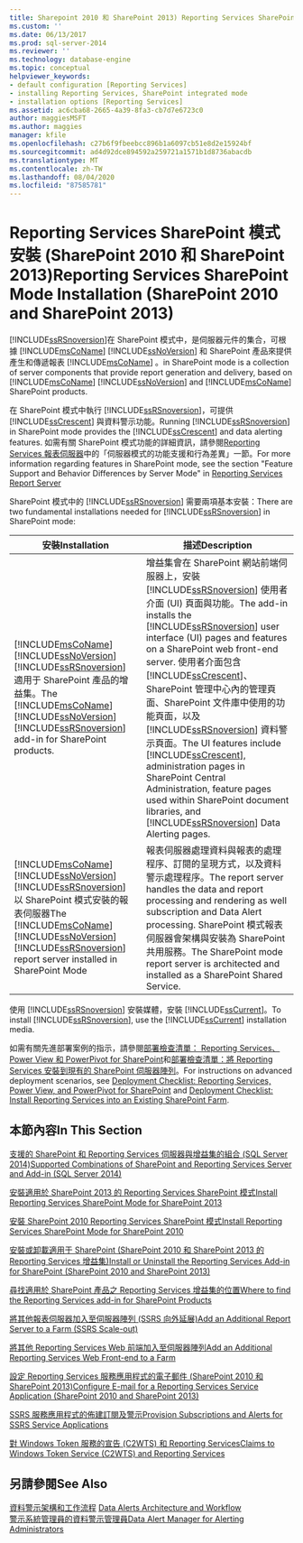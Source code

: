 ```yaml
---
title: Sharepoint 2010 和 SharePoint 2013) Reporting Services SharePoint 模式安裝 (|Microsoft Docs
ms.custom: ''
ms.date: 06/13/2017
ms.prod: sql-server-2014
ms.reviewer: ''
ms.technology: database-engine
ms.topic: conceptual
helpviewer_keywords:
- default configuration [Reporting Services]
- installing Reporting Services, SharePoint integrated mode
- installation options [Reporting Services]
ms.assetid: ac6cba68-2665-4a39-8fa3-cb7d7e6723c0
author: maggiesMSFT
ms.author: maggies
manager: kfile
ms.openlocfilehash: c27b6f9fbeebcc896b1a6097cb51e8d2e15924bf
ms.sourcegitcommit: ad4d92dce894592a259721a1571b1d8736abacdb
ms.translationtype: MT
ms.contentlocale: zh-TW
ms.lasthandoff: 08/04/2020
ms.locfileid: "87585781"
---
```

# <a name="reporting-services-sharepoint-mode-installation-sharepoint-2010-and-sharepoint-2013"></a><span data-ttu-id="75d4f-102">Reporting Services SharePoint 模式安裝 (SharePoint 2010 和 SharePoint 2013)</span><span class="sxs-lookup"><span data-stu-id="75d4f-102">Reporting Services SharePoint Mode Installation (SharePoint 2010 and SharePoint 2013)</span></span>
  [!INCLUDE[ssRSnoversion](../../includes/ssrsnoversion-md.md)]<span data-ttu-id="75d4f-103">在 SharePoint 模式中，是伺服器元件的集合，可根據 [!INCLUDE[msCoName](../../includes/msconame-md.md)] [!INCLUDE[ssNoVersion](../../includes/ssnoversion-md.md)] 和 SharePoint 產品來提供產生和傳遞報表 [!INCLUDE[msCoName](../../includes/msconame-md.md)] 。</span><span class="sxs-lookup"><span data-stu-id="75d4f-103">in SharePoint mode is a collection of server components that provide report generation and delivery, based on [!INCLUDE[msCoName](../../includes/msconame-md.md)] [!INCLUDE[ssNoVersion](../../includes/ssnoversion-md.md)] and [!INCLUDE[msCoName](../../includes/msconame-md.md)] SharePoint products.</span></span>  
  
 <span data-ttu-id="75d4f-104">在 SharePoint 模式中執行 [!INCLUDE[ssRSnoversion](../../includes/ssrsnoversion-md.md)]，可提供 [!INCLUDE[ssCrescent](../../includes/sscrescent-md.md)] 與資料警示功能。</span><span class="sxs-lookup"><span data-stu-id="75d4f-104">Running [!INCLUDE[ssRSnoversion](../../includes/ssrsnoversion-md.md)] in SharePoint mode provides the [!INCLUDE[ssCrescent](../../includes/sscrescent-md.md)] and data alerting features.</span></span> <span data-ttu-id="75d4f-105">如需有關 SharePoint 模式功能的詳細資訊，請參閱[Reporting Services 報表伺服器](../reporting-services-report-server.md)中的「伺服器模式的功能支援和行為差異」一節。</span><span class="sxs-lookup"><span data-stu-id="75d4f-105">For more information regarding features in SharePoint mode, see the section "Feature Support and Behavior Differences by Server Mode" in [Reporting Services Report Server](../reporting-services-report-server.md)</span></span>  
  
 <span data-ttu-id="75d4f-106">SharePoint 模式中的 [!INCLUDE[ssRSnoversion](../../includes/ssrsnoversion-md.md)] 需要兩項基本安裝：</span><span class="sxs-lookup"><span data-stu-id="75d4f-106">There are two fundamental installations needed for [!INCLUDE[ssRSnoversion](../../includes/ssrsnoversion-md.md)] in SharePoint mode:</span></span>  
  
|<span data-ttu-id="75d4f-107">安裝</span><span class="sxs-lookup"><span data-stu-id="75d4f-107">Installation</span></span>|<span data-ttu-id="75d4f-108">描述</span><span class="sxs-lookup"><span data-stu-id="75d4f-108">Description</span></span>|  
|------------------|-----------------|  
|<span data-ttu-id="75d4f-109">[!INCLUDE[msCoName](../../includes/msconame-md.md)] [!INCLUDE[ssNoVersion](../../includes/ssnoversion-md.md)] [!INCLUDE[ssRSnoversion](../../includes/ssrsnoversion-md.md)] 適用于 SharePoint 產品的增益集。</span><span class="sxs-lookup"><span data-stu-id="75d4f-109">The [!INCLUDE[msCoName](../../includes/msconame-md.md)] [!INCLUDE[ssNoVersion](../../includes/ssnoversion-md.md)] [!INCLUDE[ssRSnoversion](../../includes/ssrsnoversion-md.md)] add-in for SharePoint products.</span></span>|<span data-ttu-id="75d4f-110">增益集會在 SharePoint 網站前端伺服器上，安裝 [!INCLUDE[ssRSnoversion](../../includes/ssrsnoversion-md.md)] 使用者介面 (UI) 頁面與功能。</span><span class="sxs-lookup"><span data-stu-id="75d4f-110">The add-in installs the [!INCLUDE[ssRSnoversion](../../includes/ssrsnoversion-md.md)] user interface (UI) pages and features on a SharePoint web front-end server.</span></span> <span data-ttu-id="75d4f-111">使用者介面包含 [!INCLUDE[ssCrescent](../../includes/sscrescent-md.md)]、SharePoint 管理中心內的管理頁面、SharePoint 文件庫中使用的功能頁面，以及 [!INCLUDE[ssRSnoversion](../../includes/ssrsnoversion-md.md)] 資料警示頁面。</span><span class="sxs-lookup"><span data-stu-id="75d4f-111">The UI features include [!INCLUDE[ssCrescent](../../includes/sscrescent-md.md)], administration pages in SharePoint Central Administration, feature pages used within SharePoint document libraries, and [!INCLUDE[ssRSnoversion](../../includes/ssrsnoversion-md.md)] Data Alerting pages.</span></span>|  
|<span data-ttu-id="75d4f-112">[!INCLUDE[msCoName](../../includes/msconame-md.md)] [!INCLUDE[ssNoVersion](../../includes/ssnoversion-md.md)] [!INCLUDE[ssRSnoversion](../../includes/ssrsnoversion-md.md)] 以 SharePoint 模式安裝的報表伺服器</span><span class="sxs-lookup"><span data-stu-id="75d4f-112">The [!INCLUDE[msCoName](../../includes/msconame-md.md)] [!INCLUDE[ssNoVersion](../../includes/ssnoversion-md.md)] [!INCLUDE[ssRSnoversion](../../includes/ssrsnoversion-md.md)] report server installed in SharePoint Mode</span></span>|<span data-ttu-id="75d4f-113">報表伺服器處理資料與報表的處理程序、訂閱的呈現方式，以及資料警示處理程序。</span><span class="sxs-lookup"><span data-stu-id="75d4f-113">The report server handles the data and report processing and rendering as well subscription and Data Alert processing.</span></span> <span data-ttu-id="75d4f-114">SharePoint 模式報表伺服器會架構與安裝為 SharePoint 共用服務。</span><span class="sxs-lookup"><span data-stu-id="75d4f-114">The SharePoint mode report server is architected and installed as a SharePoint Shared Service.</span></span>|  
  
 <span data-ttu-id="75d4f-115">使用 [!INCLUDE[ssRSnoversion](../../includes/ssrsnoversion-md.md)] 安裝媒體，安裝 [!INCLUDE[ssCurrent](../../includes/sscurrent-md.md)]。</span><span class="sxs-lookup"><span data-stu-id="75d4f-115">To install [!INCLUDE[ssRSnoversion](../../includes/ssrsnoversion-md.md)], use the [!INCLUDE[ssCurrent](../../includes/sscurrent-md.md)] installation media.</span></span>  
  
 <span data-ttu-id="75d4f-116">如需有關先進部署案例的指示，請參閱[部署檢查清單： Reporting Services、Power View 和 PowerPivot for SharePoint](../../sql-server/install/deployment-checklist-reporting-services-power-view-power-pivot-for-sharepoint.md)和[部署檢查清單：將 Reporting Services 安裝到現有的 SharePoint 伺服器陣列](../../sql-server/install/deployment-checklist-install-reporting-services-existing-sharepoint-farm.md)。</span><span class="sxs-lookup"><span data-stu-id="75d4f-116">For instructions on advanced deployment scenarios, see [Deployment Checklist: Reporting Services, Power View, and PowerPivot for SharePoint](../../sql-server/install/deployment-checklist-reporting-services-power-view-power-pivot-for-sharepoint.md) and [Deployment Checklist: Install Reporting Services into an Existing SharePoint Farm](../../sql-server/install/deployment-checklist-install-reporting-services-existing-sharepoint-farm.md).</span></span>  
  
## <a name="in-this-section"></a><span data-ttu-id="75d4f-117">本節內容</span><span class="sxs-lookup"><span data-stu-id="75d4f-117">In This Section</span></span>  
 [<span data-ttu-id="75d4f-118">支援的 SharePoint 和 Reporting Services 伺服器與增益集的組合 &#40;SQL Server 2014&#41;</span><span class="sxs-lookup"><span data-stu-id="75d4f-118">Supported Combinations of SharePoint and Reporting Services Server and Add-in &#40;SQL Server 2014&#41;</span></span>](supported-combinations-of-sharepoint-and-reporting-services-server.md)  
  
 [<span data-ttu-id="75d4f-119">安裝適用於 SharePoint 2013 的 Reporting Services SharePoint 模式</span><span class="sxs-lookup"><span data-stu-id="75d4f-119">Install Reporting Services SharePoint Mode for SharePoint 2013</span></span>](../../sql-server/install/install-reporting-services-sharepoint-mode-for-sharepoint-2013.md)  
  
 [<span data-ttu-id="75d4f-120">安裝 SharePoint 2010 Reporting Services SharePoint 模式</span><span class="sxs-lookup"><span data-stu-id="75d4f-120">Install Reporting Services SharePoint Mode for SharePoint 2010</span></span>](../../sql-server/install/install-reporting-services-sharepoint-mode-for-sharepoint-2010.md)  
  
 [<span data-ttu-id="75d4f-121">安裝或卸載適用于 SharePoint &#40;SharePoint 2010 和 SharePoint 2013 的 Reporting Services 增益集&#41;</span><span class="sxs-lookup"><span data-stu-id="75d4f-121">Install or Uninstall the Reporting Services Add-in for SharePoint &#40;SharePoint 2010 and SharePoint 2013&#41;</span></span>](install-or-uninstall-the-reporting-services-add-in-for-sharepoint.md)  
  
 [<span data-ttu-id="75d4f-122">尋找適用於 SharePoint 產品之 Reporting Services 增益集的位置</span><span class="sxs-lookup"><span data-stu-id="75d4f-122">Where to find the Reporting Services add-in for SharePoint Products</span></span>](where-to-find-the-reporting-services-add-in-for-sharepoint-products.md)  
  
 [<span data-ttu-id="75d4f-123">將其他報表伺服器加入至伺服器陣列 &#40;SSRS 向外延展&#41;</span><span class="sxs-lookup"><span data-stu-id="75d4f-123">Add an Additional Report Server to a Farm &#40;SSRS Scale-out&#41;</span></span>](add-an-additional-report-server-to-a-farm-ssrs-scale-out.md)  
  
 [<span data-ttu-id="75d4f-124">將其他 Reporting Services Web 前端加入至伺服器陣列</span><span class="sxs-lookup"><span data-stu-id="75d4f-124">Add an Additional Reporting Services Web Front-end to a Farm</span></span>](add-an-additional-reporting-services-web-front-end-to-a-farm.md)  
  
 [<span data-ttu-id="75d4f-125">設定 Reporting Services 服務應用程式的電子郵件 &#40;SharePoint 2010 和 SharePoint 2013&#41;</span><span class="sxs-lookup"><span data-stu-id="75d4f-125">Configure E-mail for a Reporting Services Service Application &#40;SharePoint 2010 and SharePoint 2013&#41;</span></span>](configure-e-mail-for-a-reporting-services-service-application.md)  
  
 [<span data-ttu-id="75d4f-126">SSRS 服務應用程式的佈建訂閱及警示</span><span class="sxs-lookup"><span data-stu-id="75d4f-126">Provision Subscriptions and Alerts for SSRS Service Applications</span></span>](provision-subscriptions-and-alerts-for-ssrs-service-applications.md)  
  
 [<span data-ttu-id="75d4f-127">對 Windows Token 服務的宣告 &#40;C2WTS&#41; 和 Reporting Services</span><span class="sxs-lookup"><span data-stu-id="75d4f-127">Claims to Windows Token Service &#40;C2WTS&#41; and Reporting Services</span></span>](../../sql-server/install/claims-to-windows-token-service-c2wts-and-reporting-services.md)  
  
## <a name="see-also"></a><span data-ttu-id="75d4f-128">另請參閱</span><span class="sxs-lookup"><span data-stu-id="75d4f-128">See Also</span></span>  
 <span data-ttu-id="75d4f-129">[資料警示架構和工作流程](../reporting-services-data-alerts.md#AlertingWF) </span><span class="sxs-lookup"><span data-stu-id="75d4f-129">[Data Alerts Architecture and Workflow](../reporting-services-data-alerts.md#AlertingWF) </span></span>  
 [<span data-ttu-id="75d4f-130">警示系統管理員的資料警示管理員</span><span class="sxs-lookup"><span data-stu-id="75d4f-130">Data Alert Manager for Alerting Administrators</span></span>](../data-alert-manager-for-alerting-administrators.md)  
  
  

